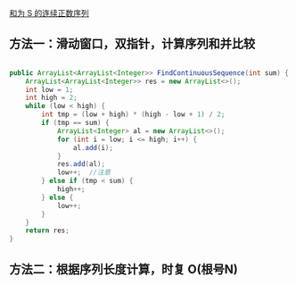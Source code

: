 [和为 S 的连续正数序列](https://www.nowcoder.com/practice/c451a3fd84b64cb19485dad758a55ebe?tpId=13&tqId=11194&tPage=1&rp=1&ru=/ta/coding-interviews&qru=/ta/coding-interviews/question-ranking&from=cyc_github)

## 方法一：滑动窗口，双指针，计算序列和并比较

```java

public ArrayList<ArrayList<Integer>> FindContinuousSequence(int sum) {
    ArrayList<ArrayList<Integer>> res = new ArrayList<>();
    int low = 1;
    int high = 2;
    while (low < high) {
        int tmp = (low + high) * (high - low + 1) / 2;
        if (tmp == sum) {
            ArrayList<Integer> al = new ArrayList<>();
            for (int i = low; i <= high; i++) {
                al.add(i);
            }
            res.add(al);
            low++;  //注意
        } else if (tmp < sum) {
            high++;
        } else {
            low++;
        }
    }
    return res;
}

```

## 方法二：根据序列长度计算，时复 O(根号N)